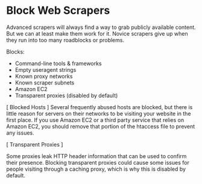 Block Web Scrapers
==================

Advanced scrapers will always find a way to grab publicly available content.
But we can at least make them work for it. Novice scrapers give up when they
run into too many roadblocks or problems.

Blocks:
- Command-line tools & frameworks
- Empty useragent strings
- Known proxy networks
- Known scraper subnets
- Amazon EC2
- Transparent proxies (disabled by default)

[ Blocked Hosts ]
Several frequently abused hosts are blocked, but there is little reason
for servers on their networks to be visiting your website in the first place.
If you use Amazon EC2 or a third party service that relies on Amazon EC2, you
should remove that portion of the htaccess file to prevent any issues.

[ Transparent Proxies  ]

Some proxies leak HTTP header information that can be used to confirm their
presence. Blocking transparent proxies could cause some issues for people
visiting through a caching proxy, which is why this is disabled by default.
